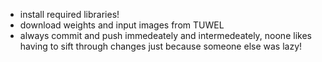 - install required libraries!
- download weights and input images from TUWEL
- always commit and push immedeately and intermedeately, noone likes having to sift through changes just because someone else was lazy!
